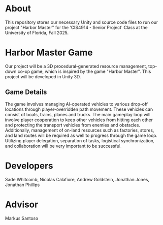# About
This repository stores our necessary Unity and source code files to run our project "Harbor Master" for the 'CIS4914 - Senior Project' Class at the University of Florida, Fall 2025.

# Harbor Master Game
Our project will be a 3D procedural-generated resource management, top-down co-op game, which is inspired by the game "Harbor Master". This project will be developed in Unity 3D. 

## Game Details
The game involves managing AI-operated vehicles to various drop-off locations through player-overridden path movement. These vehicles can consist of boats, trains, planes and trucks. The main gameplay loop will involve
player cooperation to keep other vehicles from hitting each other and protecting the transport vehicles from enemies and obstacles. Additionally, management of on-land resources such as factories, stores, and land 
routes will be required as well to progress through the game loop. Utilizing player delegation, separation of tasks, logistical synchronization, and collaboration will be very important to be successful.

# Developers
Sade Whitcomb, Nicolas Calafiore, Andrew Goldstein, Jonathan Jones, Jonathan Phillips

# Advisor
Markus Santoso
